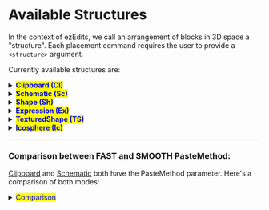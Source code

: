 # Available Structures

In the context of ezEdits, we call an arrangement of blocks in 3D space a "structure". Each placement command requires the user to provide a `<structure>` argument.

Currently available structures are:

<details>

<summary><mark style="color:blue;"><strong>Clipboard (Cl)</strong></mark></summary>

A structure based on your current WorldEdit Clipboard (//copy).

Syntax: <mark style="color:orange;">`Clipboard`</mark>

Abbr.: <mark style="color:orange;">`Cl`</mark>

Options:

* <mark style="color:blue;">**`Origin`**</mark><mark style="color:blue;">**&#x20;**</mark><mark style="color:blue;">**(O)**</mark>. Defaults to INHERENT.
  * INHERENT (I) will use the position it was copied at
  * CENTER (C) will use the geometric center of the clipboard
* <mark style="color:blue;">**`PasteMethod`**</mark><mark style="color:blue;">**&#x20;**</mark><mark style="color:blue;">**(PM**</mark><mark style="color:blue;">)</mark>. Defaults to FAST. See [#comparison-between-fast-and-smooth-pastemethod](available-structures.md#comparison-between-fast-and-smooth-pastemethod "mention")
  * FAST (fast): Default unaltered pasting of clipboards, like //paste
  * SMOOTHED (smooth): Applies interpolation when the placement cannot be matched into the world grid, e.g. when placing with a 45° rotated orientation. Has a slightly more smoothed look to it, which may preferred for freely rotated placements.
  * See [#comparison-between-fast-and-smooth-pastemethod](available-structures.md#comparison-between-fast-and-smooth-pastemethod "mention")

- Example: <mark style="color:orange;">`Clipboard(Origin:INHERENT,PasteMethod:SMOOTHED)`</mark> <mark style="color:orange;">or</mark> <mark style="color:orange;">`Cl(O:I,PM:smooth)`</mark>

</details>

<details>

<summary><mark style="color:blue;"><strong>Schematic (Sc)</strong></mark></summary>

A structure based on a schematic file.

Syntax: <mark style="color:orange;">`Schematic(Filename:<name>,...)`</mark>

Abbr.: <mark style="color:orange;">`Sc(N:<name>,...)`</mark>

Mandatory parameters:

* <mark style="color:orange;">**`Filename`**</mark> **(**<mark style="color:orange;">**`N`**</mark>**)**. A regex pattern for specifying all filenames of the schematics you want to place.
  * For example, if you type in `Sc(N:tree_.*)` we will fetch all schematic files that match the regex `tree.*,` e.g. `tree_1`, `tree_2`, `tree_3` etc.
  * In case you use FAWE's per-player-schematics path system, in which schematics are separated into folders named after each player's UUID, you can use the shortcut `%p` to denote your own UUID and access your folder through e.g. `%p/your_schematic.schem`

Options:

* <mark style="color:blue;">**`Format`**</mark> **(**<mark style="color:blue;">**`F`**</mark>**)**. Format of the schematic file. Defaults to <mark style="color:blue;">`sponge.3`</mark> (or FAWE's fast if you're using FAWE). The default value should work for the majority of cases.
* <mark style="color:blue;">**`Origin`**</mark> **(**<mark style="color:blue;">**`O`**</mark>**)**. Defaults to <mark style="color:blue;">`INHERENT`</mark>.
  * INHERENT (I) will use the position it was copied at.
  * CENTER (C) will use the center of the clipboard's region as the origin instead.
* <mark style="color:blue;">**`PasteMethod`**</mark> **(**<mark style="color:blue;">**`PM`**</mark>). Defaults to <mark style="color:blue;">`FAST`</mark>.
  * FAST (fast): Default unaltered pasting of clipboards, like //paste
  * SMOOTHED (smooth): Applies interpolation when the placement cannot be matched into the world grid, e.g. when placing with a 45° rotated orientation. Has a slightly more smoothed look to it, which may preferred for freely rotated placements.
  * See [#comparison-between-fast-and-smooth-pastemethod](available-structures.md#comparison-between-fast-and-smooth-pastemethod "mention")

</details>

<details>

<summary><mark style="color:blue;"><strong>Shape (Sh)</strong></mark></summary>

An expression-based shape. EzEdits provides plenty of predefined ones. Material defined by a pattern.

Syntax: <mark style="color:orange;">`Shape(Shape:<shape>,Pattern:<pattern>)`</mark>

Abbr.: <mark style="color:orange;">`Sh(S:<shape>,P:<pattern>)`</mark>

Mandatory Parameters:

* <mark style="color:orange;">**`Shape`**</mark> (<mark style="color:orange;">**`S`**</mark>). Well, defines the shape of the Shape structure. Additional parameters are given within the parenthesis after. Available shapes are:
  *   `Cone`

      ![](../../.gitbook/assets/StructuresShapesCone.png)
  *   `Crystal([Sides:<sides>],[Extrusion:<value>])`

      ![](../../.gitbook/assets/StructuresShapesCrystal.gif)
  *   `Cuboid`

      ![](../../.gitbook/assets/StructuresShapesCuboid.png)
  *   `Curl`

      ![](../../.gitbook/assets/StructuresShapesCurl.png)
  *   `Cylinder`

      ![](../../.gitbook/assets/StructuresShapesCylinder.png)
  *   `Ellipsoid`

      ![](../../.gitbook/assets/StructuresShapesEllipsoid.png)
  *   `Fur`

      ![](../../.gitbook/assets/StructuresShapesFur.png)
  *   `Heart`

      ![](../../.gitbook/assets/StructuresShapesHeart.png)
  *   `Jellybean`

      ![](../../.gitbook/assets/StructuresShapesJellybean.png)
  *   `Leaf`

      ![](../../.gitbook/assets/StructuresShapesLeaf.png)
  *   `Lemon`

      ![](../../.gitbook/assets/StructuresShapesLemon.png)
  *   `Onion`

      ![](../../.gitbook/assets/StructuresShapesOnion.png)
  *   `Polygon([Sides:<sides>])`

      ![](../../.gitbook/assets/StructuresShapesPolygon.gif)
  *   `Pyramid([Sides:<sides>])`

      ![](../../.gitbook/assets/StructuresShapesPyramid.gif)
  *   `Supersphere(Exponent:<exponent>)`

      ![](../../.gitbook/assets/StructuresShapesSupersphere.gif)
  *   `Tetrahedron`

      ![](../../.gitbook/assets/StructuresShapesTetrahedron.png)
  *   `Torus(Thickness:<value>)`

      ![](../../.gitbook/assets/StructuresShapesTorus.gif)
  * `=<expression>`
    * In addition to predefined shapes, you can also define your own shape with a WorldEdit expression.
    * For example, this expression will create spirals:\
      <mark style="color:blue;">`Shape(S:`</mark><mark style="color:blue;">**`=x+=sin(2*pi*y)/2;z+=cos(2*pi*y)/2;x*x+z*z<0.3^2`**</mark><mark style="color:blue;">`,P:clay)`</mark>
* <mark style="color:orange;">**`Pattern`**</mark> (<mark style="color:orange;">**`P`**</mark>). The pattern which the shape should be made of.
  * Note: Commas `,` being part of the argument breaks the input parser. If you want to use a pattern that uses commas then you need to put your Pattern argument in quotes: E.g. <mark style="color:blue;">`Sh(S:Cone,Pattern:`</mark><mark style="color:blue;">**`"dirt,diamond_block"`**</mark><mark style="color:blue;">`)`</mark>

</details>

<details>

<summary><mark style="color:blue;"><strong>Expression (Ex)</strong></mark></summary>

An expression-based shape. One expression defines both the shape and the texturing.

Syntax: <mark style="color:orange;">`Expression(Expression:=<expression>,Palette:<palette>)`</mark>

Abbr.: <mark style="color:orange;">`Ex(E:=<expression>,P:<palette>)`</mark>

Mandatory Parameters:

* <mark style="color:orange;">**`Expression`**</mark> **(**<mark style="color:orange;">**`E`**</mark>**)**. Input variables are `x`, `y`, `z`, all between \[-1,1], and `seed`.
  * `x=0`,`y=0`,`z=0` is the origin of the structure.
  * If the expression f(x,y,z) evaluates as _f_≤_0_, 0 or negative, then the position will be air.
  * If it evaluates as _1>f>0_, between 0 and 1, then the according palette block is placed.
  * Otherwise, any value 1 or larger will place the last palette block.
  * `seed` is a random integer between 0 and 2147483647, different for each placement (but most importantly constant within a single placement)
* <mark style="color:orange;">**`Palette`**</mark> **(**<mark style="color:orange;">**`P`**</mark>**)**. The set of blocks of which the structure should be made of.
  * Note: Commas `,` being part of the argument breaks the input parser. If you want to use a palette that uses commas then you need to put your Palette argument in quotes: E.g. <mark style="color:blue;">`Ex(E:=y*.5+.5,Palette:`</mark><mark style="color:blue;">**`"##GlowOrange,-##GlowPurple"`**</mark><mark style="color:blue;">`)`</mark>

Example:

<mark style="color:blue;">`Ex(E:"=x*x+y*y+z*z<perlin(seed,x,y,z,1,1,.5)",P:clay)`</mark>

<img src="../../.gitbook/assets/StructuresExpression_example1.gif" alt="" data-size="original">

</details>

<details>

<summary><mark style="color:blue;"><strong>TexturedShape (TS)</strong></mark></summary>

An expression-based shape with an expression-based texturing. The Shape parameter defines its shape. The Palette and Texturing-Shape parameters define its material.

Syntax: <mark style="color:orange;">`TexturedShape(Shape:<shape>,TexturingShape:<shape>,Palette:<palette>)`</mark>

Abbr.: <mark style="color:orange;">`TS(S:<shape>,T:<shape>,P:<palette>)`</mark>

Mandatory Parameters:

* <mark style="color:orange;">**`Shape`**</mark> **(**<mark style="color:orange;">**`S`**</mark>**)**. See [Shape Structure](available-structures.md#shape-sh).
* <mark style="color:orange;">**`TexturingShape`**</mark> **(**<mark style="color:orange;">**`T`**</mark>**)**. Defines which parts of the shape are painted with which blocks of the palette. Accepts a shape, just like the Shape Parameter.
* <mark style="color:orange;">**`Palette`**</mark> **(**<mark style="color:orange;">**`P`**</mark>**)**<mark style="color:orange;">.</mark> The set of blocks of which the shape should be made of.
  * Note: Commas `,` being part of the argument breaks the input parser. If you want to use a palette that uses commas then you need to put your Palette argument in quotes: E.g. <mark style="color:blue;">`TS(S:Cone,T:=y*.5+.5;Palette:`</mark><mark style="color:blue;">**`"dirt,diamond_block"`**</mark><mark style="color:blue;">`)`</mark>

</details>

<details>

<summary><mark style="color:blue;"><strong>Icosphere (Ic)</strong></mark></summary>

(<mark style="color:red;">**`!`**</mark>) Only available if [Arceon](https://www.patreon.com/c/arcaniax/home) v0.4.9 or higher is running on your server.

A deformed icosphere. Popularised in the building community under the [Arceon Boulder](https://github.com/Brennian/Arceon-1.14/wiki/Brushes#boulder-brush).

Syntax: <mark style="color:orange;">`Icosphere(Pattern:<pattern>,Randomness:<value>,Subdivisions:<value>)`</mark>

Abbr.: <mark style="color:orange;">`Ic(P:<pattern>,R:<value>,S:<value>)`</mark>

Mandatory Parameters:

* <mark style="color:orange;">**`Pattern`**</mark> (<mark style="color:orange;">**`P`**</mark>). The pattern which the shape should be made of.
  * Note: Commas `,` being part of the argument breaks the input parser. If you want to use a pattern that uses commas then you need to put your Pattern argument in quotes: E.g. <mark style="color:blue;">`Ic(P:`</mark><mark style="color:blue;">**`"dirt,diamond_block"`**</mark><mark style="color:blue;">`)`</mark>

Optional Parameters:

* <mark style="color:blue;">**`Randomness`**</mark> **(**<mark style="color:blue;">**`R`**</mark>**)**. Defines how strongly the icosphere is deformed.
  * Defaults to <mark style="color:blue;">`0.5`</mark>.
  * Accepts a value between 0 and 1:
    * 0 resulting in a perfectly uniform icosphere,
    * ![](../../.gitbook/assets/StructuresIcosphere_example1.png)
    * 0.5 results in a fairly deformed boulder shape.
    * ![](../../.gitbook/assets/StructuresIcosphere_example2.gif)
    * 1 resulting in a maximally deformed boulder shape.
    * ![](../../.gitbook/assets/StructuresIcosphere_example3.gif)
    * All above examples at Subdivisions=0.
* <mark style="color:blue;">**`Subdivisions`**</mark> **(**<mark style="color:blue;">**`S`**</mark>**)**. Determines the amount of polygons used.
  * Defaults to <mark style="color:blue;">`0`</mark>.
  * Choose between 0, 1, 2, 3, 4:
    * 0 results in the most low-poly look
    * ![](../../.gitbook/assets/StructuresIcosphere_example2.gif)
    * 1
    * ![](../../.gitbook/assets/StructuresIcosphere_example4.gif)
    * 2
    * ![](../../.gitbook/assets/StructuresIcosphere_example5.gif)
    * 3
    * ![](../../.gitbook/assets/StructuresIcosphere_example6.gif)
    * 4 results in many polygons used, but also limits the amount of randomness, resulting in a pretty spherical look even with maximum randomness as you can already see with 3 subdivisions.
  * (<mark style="color:red;">**`!`**</mark>) Large number of subdivisions have a large performance impact.

Remember: All of the given examples were rendered with equal dimensions across all three axes. Use the [dimensions parameter](placement-parameters.md#dimensions-s) to stretch and squish along the three axes.

</details>

***

### Comparison between FAST and SMOOTH PasteMethod:

[Clipboard](available-structures.md#clipboard-cl) and [Schematic](available-structures.md#schematic-sc) both have the PasteMethod parameter. Here's a comparison of both modes:

<details>

<summary><mark style="color:blue;">Comparison</mark></summary>

Let's say this is our clipboard or our schematic:

<img src="../../.gitbook/assets/StructuresPasteMethod_example1.png" alt="" data-size="original">

Here's how it would look pasted at an odd angle when using

* `PasteMethod:FAST`

<img src="../../.gitbook/assets/StructuresPasteMethod_example2.png" alt="" data-size="original">

* vs `PasteMethod:SMOOTHED`

<img src="../../.gitbook/assets/StructuresPasteMethod_example3.png" alt="" data-size="original">

Or when pasted a significantly larger size:

* `PasteMethod:FAST`

<img src="../../.gitbook/assets/StructuresPasteMethod_example4.png" alt="" data-size="original">

* vs `PasteMethod:SMOOTHED`

<img src="../../.gitbook/assets/StructuresPasteMethod_example5.png" alt="" data-size="original">

There's also an additional parameter to the SMOOTHED PasteMethod: The `FillBias`. It allows you to specify whether the tool should try to place _more_ blocks or try to place _less_ blocks. This could be particularly helpful for e.g., particularly thin structures.

Let's say this curved one-block thick sheet is our clipboard/schematic now.

<img src="../../.gitbook/assets/StructuresPasteMethod_example6.png" alt="" data-size="original">

Here's how _it_ would look pasted **at an odd angle** when using

* `//paste` or`PasteMethod:FAST`

<img src="../../.gitbook/assets/StructuresPasteMethod_example7.png" alt="" data-size="original">

* compared to `PasteMethod:SMOOTHED`

<img src="../../.gitbook/assets/StructuresPasteMethod_example9.png" alt="" data-size="original">

* compared to `PasteMethod:SMOOTHED,FillBias:3` (default FillBias is 1.0)

<img src="../../.gitbook/assets/StructuresPasteMethod_example8.png" alt="" data-size="original">

* compared to a GIF going from `Fillbias:`**`0.25`** up to `Fillbias:`**`3.0`**

<img src="../../.gitbook/assets/StructuresPasteMethod_example10.gif" alt="" data-size="original">

</details>
